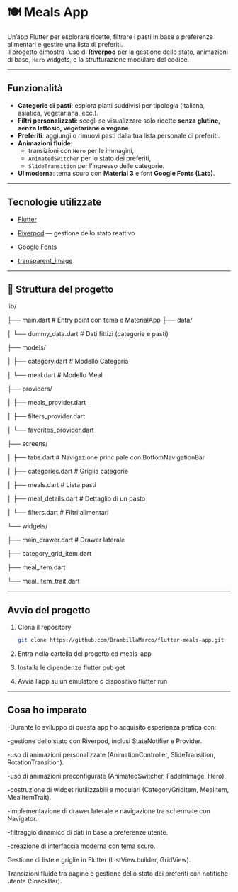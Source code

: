 # 🍽️ Meals App

Un’app Flutter per esplorare ricette, filtrare i pasti in base a preferenze alimentari e gestire una lista di preferiti.  
Il progetto dimostra l’uso di **Riverpod** per la gestione dello stato, animazioni di base, `Hero` widgets, e la strutturazione modulare del codice.

---

## Funzionalità

- **Categorie di pasti**: esplora piatti suddivisi per tipologia (italiana, asiatica, vegetariana, ecc.).  
- **Filtri personalizzati**: scegli se visualizzare solo ricette **senza glutine, senza lattosio, vegetariane o vegane**.  
- **Preferiti**: aggiungi o rimuovi pasti dalla tua lista personale di preferiti.  
- **Animazioni fluide**:  
  - transizioni con `Hero` per le immagini,  
  - `AnimatedSwitcher` per lo stato dei preferiti,  
  - `SlideTransition` per l’ingresso delle categorie.  
- **UI moderna**: tema scuro con **Material 3** e font **Google Fonts (Lato)**.  

---

## Tecnologie utilizzate

- [Flutter](https://flutter.dev/)
  
- [Riverpod](https://riverpod.dev/) — gestione dello stato reattivo
  
- [Google Fonts](https://pub.dev/packages/google_fonts)
  
- [transparent_image](https://pub.dev/packages/transparent_image)
  

---

## 📂 Struttura del progetto

lib/

├── main.dart # Entry point con tema e MaterialApp
├── data/

│ └── dummy_data.dart # Dati fittizi (categorie e pasti)

├── models/

│ ├── category.dart # Modello Categoria

│ └── meal.dart # Modello Meal

├── providers/

│ ├── meals_provider.dart

│ ├── filters_provider.dart

│ └── favorites_provider.dart

├── screens/

│ ├── tabs.dart # Navigazione principale con BottomNavigationBar

│ ├── categories.dart # Griglia categorie

│ ├── meals.dart # Lista pasti

│ ├── meal_details.dart # Dettaglio di un pasto

│ └── filters.dart # Filtri alimentari

└── widgets/

├── main_drawer.dart # Drawer laterale

├── category_grid_item.dart

├── meal_item.dart

└── meal_item_trait.dart

---

## Avvio del progetto

1. Clona il repository  
   ```bash
   git clone https://github.com/BrambillaMarco/flutter-meals-app.git
   
2. Entra nella cartella del progetto
cd meals-app

3. Installa le dipendenze
flutter pub get

4. Avvia l’app su un emulatore o dispositivo
flutter run

---


## Cosa ho imparato
-Durante lo sviluppo di questa app ho acquisito esperienza pratica con:

-gestione dello stato con Riverpod, inclusi StateNotifier e Provider.

-uso di animazioni personalizzate (AnimationController, SlideTransition, RotationTransition).

-uso di animazioni preconfigurate (AnimatedSwitcher, FadeInImage, Hero).

-costruzione di widget riutilizzabili e modulari (CategoryGridItem, MealItem, MealItemTrait).

-implementazione di drawer laterale e navigazione tra schermate con Navigator.

-filtraggio dinamico di dati in base a preferenze utente.

-creazione di interfaccia moderna con tema scuro.

Gestione di liste e griglie in Flutter (ListView.builder, GridView).

Transizioni fluide tra pagine e gestione dello stato dei preferiti con notifiche utente (SnackBar).
